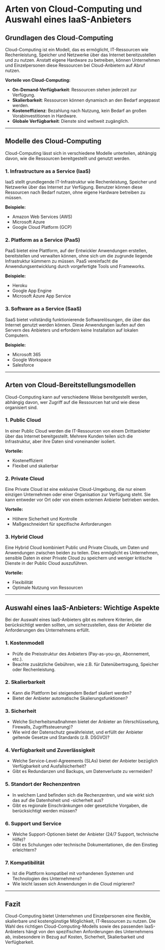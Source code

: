 # Arten von Cloud-Computing und Auswahl eines IaaS-Anbieters

## Grundlagen des Cloud-Computing

Cloud-Computing ist ein Modell, das es ermöglicht, IT-Ressourcen wie Rechenleistung, Speicher und Netzwerke über das Internet bereitzustellen und zu nutzen. Anstatt eigene Hardware zu betreiben, können Unternehmen und Einzelpersonen diese Ressourcen bei Cloud-Anbietern auf Abruf nutzen.

**Vorteile von Cloud-Computing:**

- **On-Demand-Verfügbarkeit**: Ressourcen stehen jederzeit zur Verfügung.
- **Skalierbarkeit**: Ressourcen können dynamisch an den Bedarf angepasst werden.
- **Kosteneffizienz**: Bezahlung nach Nutzung, kein Bedarf an großen Vorabinvestitionen in Hardware.
- **Globale Verfügbarkeit**: Dienste sind weltweit zugänglich.

---

## Modelle des Cloud-Computing

Cloud-Computing lässt sich in verschiedene Modelle unterteilen, abhängig davon, wie die Ressourcen bereitgestellt und genutzt werden.

### 1. **Infrastructure as a Service (IaaS)**

IaaS stellt grundlegende IT-Infrastruktur wie Rechenleistung, Speicher und Netzwerke über das Internet zur Verfügung. Benutzer können diese Ressourcen nach Bedarf nutzen, ohne eigene Hardware betreiben zu müssen.

**Beispiele:**

- Amazon Web Services (AWS)
- Microsoft Azure
- Google Cloud Platform (GCP)

### 2. **Platform as a Service (PaaS)**

PaaS bietet eine Plattform, auf der Entwickler Anwendungen erstellen, bereitstellen und verwalten können, ohne sich um die zugrunde liegende Infrastruktur kümmern zu müssen. PaaS vereinfacht die Anwendungsentwicklung durch vorgefertigte Tools und Frameworks.

**Beispiele:**

- Heroku
- Google App Engine
- Microsoft Azure App Service

### 3. **Software as a Service (SaaS)**

SaaS bietet vollständig funktionierende Softwarelösungen, die über das Internet genutzt werden können. Diese Anwendungen laufen auf den Servern des Anbieters und erfordern keine Installation auf lokalen Computern.

**Beispiele:**

- Microsoft 365
- Google Workspace
- Salesforce

---

## Arten von Cloud-Bereitstellungsmodellen

Cloud-Computing kann auf verschiedene Weise bereitgestellt werden, abhängig davon, wer Zugriff auf die Ressourcen hat und wie diese organisiert sind.

### 1. **Public Cloud**

In einer Public Cloud werden die IT-Ressourcen von einem Drittanbieter über das Internet bereitgestellt. Mehrere Kunden teilen sich die Infrastruktur, aber ihre Daten sind voneinander isoliert.

**Vorteile:**

- Kosteneffizient
- Flexibel und skalierbar

### 2. **Private Cloud**

Eine Private Cloud ist eine exklusive Cloud-Umgebung, die nur einem einzigen Unternehmen oder einer Organisation zur Verfügung steht. Sie kann entweder vor Ort oder von einem externen Anbieter betrieben werden.

**Vorteile:**

- Höhere Sicherheit und Kontrolle
- Maßgeschneidert für spezifische Anforderungen

### 3. **Hybrid Cloud**

Eine Hybrid Cloud kombiniert Public und Private Clouds, um Daten und Anwendungen zwischen beiden zu teilen. Dies ermöglicht es Unternehmen, sensible Daten in einer Private Cloud zu speichern und weniger kritische Dienste in der Public Cloud auszuführen.

**Vorteile:**

- Flexibilität
- Optimale Nutzung von Ressourcen

---

## Auswahl eines IaaS-Anbieters: Wichtige Aspekte

Bei der Auswahl eines IaaS-Anbieters gibt es mehrere Kriterien, die berücksichtigt werden sollten, um sicherzustellen, dass der Anbieter die Anforderungen des Unternehmens erfüllt.

### 1. **Kostenmodell**

- Prüfe die Preisstruktur des Anbieters (Pay-as-you-go, Abonnement, etc.).
- Beachte zusätzliche Gebühren, wie z.B. für Datenübertragung, Speicher oder Rechenleistung.

### 2. **Skalierbarkeit**

- Kann die Plattform bei steigendem Bedarf skaliert werden?
- Bietet der Anbieter automatische Skalierungsfunktionen?

### 3. **Sicherheit**

- Welche Sicherheitsmaßnahmen bietet der Anbieter an (Verschlüsselung, Firewalls, Zugriffssteuerung)?
- Wie wird der Datenschutz gewährleistet, und erfüllt der Anbieter geltende Gesetze und Standards (z.B. DSGVO)?

### 4. **Verfügbarkeit und Zuverlässigkeit**

- Welche Service-Level-Agreements (SLAs) bietet der Anbieter bezüglich Verfügbarkeit und Ausfallsicherheit?
- Gibt es Redundanzen und Backups, um Datenverluste zu vermeiden?

### 5. **Standort der Rechenzentren**

- In welchem Land befinden sich die Rechenzentren, und wie wirkt sich das auf die Datenhoheit und -sicherheit aus?
- Gibt es regionale Einschränkungen oder gesetzliche Vorgaben, die berücksichtigt werden müssen?

### 6. **Support und Service**

- Welche Support-Optionen bietet der Anbieter (24/7 Support, technische Hilfe)?
- Gibt es Schulungen oder technische Dokumentationen, die den Einstieg erleichtern?

### 7. **Kompatibilität**

- Ist die Plattform kompatibel mit vorhandenen Systemen und Technologien des Unternehmens?
- Wie leicht lassen sich Anwendungen in die Cloud migrieren?

---

## Fazit

Cloud-Computing bietet Unternehmen und Einzelpersonen eine flexible, skalierbare und kostengünstige Möglichkeit, IT-Ressourcen zu nutzen. Die Wahl des richtigen Cloud-Computing-Modells sowie des passenden IaaS-Anbieters hängt von den spezifischen Anforderungen des Unternehmens ab, insbesondere in Bezug auf Kosten, Sicherheit, Skalierbarkeit und Verfügbarkeit.
